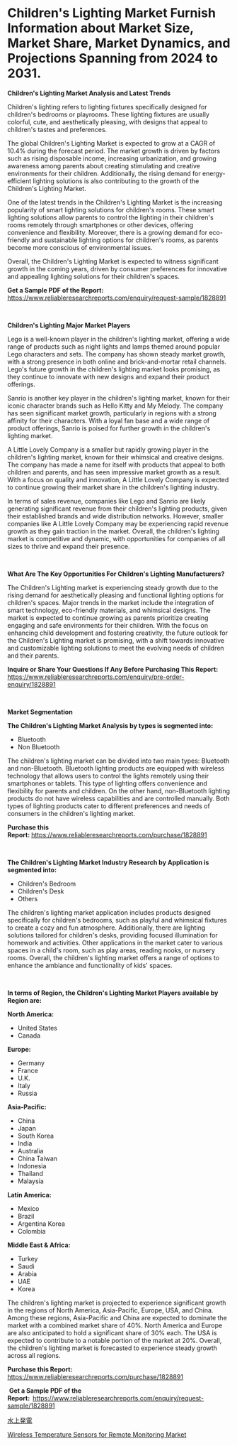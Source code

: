 <p><h1>Children's Lighting Market Furnish Information about Market Size, Market Share, Market Dynamics, and Projections Spanning from 2024 to 2031.</h1></p><p><strong>Children's Lighting Market Analysis and Latest Trends</strong></p>
<p><p>Children's lighting refers to lighting fixtures specifically designed for children's bedrooms or playrooms. These lighting fixtures are usually colorful, cute, and aesthetically pleasing, with designs that appeal to children's tastes and preferences.</p><p>The global Children's Lighting Market is expected to grow at a CAGR of 10.4% during the forecast period. The market growth is driven by factors such as rising disposable income, increasing urbanization, and growing awareness among parents about creating stimulating and creative environments for their children. Additionally, the rising demand for energy-efficient lighting solutions is also contributing to the growth of the Children's Lighting Market.</p><p>One of the latest trends in the Children's Lighting Market is the increasing popularity of smart lighting solutions for children's rooms. These smart lighting solutions allow parents to control the lighting in their children's rooms remotely through smartphones or other devices, offering convenience and flexibility. Moreover, there is a growing demand for eco-friendly and sustainable lighting options for children's rooms, as parents become more conscious of environmental issues.</p><p>Overall, the Children's Lighting Market is expected to witness significant growth in the coming years, driven by consumer preferences for innovative and appealing lighting solutions for their children's spaces.</p></p>
<p><strong>Get a Sample PDF of the Report:&nbsp;</strong> <a href="https://www.reliableresearchreports.com/enquiry/request-sample/1828891">https://www.reliableresearchreports.com/enquiry/request-sample/1828891</a></p>
<p>&nbsp;</p>
<p><strong>Children's Lighting Major Market Players</strong></p>
<p><p>Lego is a well-known player in the children's lighting market, offering a wide range of products such as night lights and lamps themed around popular Lego characters and sets. The company has shown steady market growth, with a strong presence in both online and brick-and-mortar retail channels. Lego's future growth in the children's lighting market looks promising, as they continue to innovate with new designs and expand their product offerings.</p><p>Sanrio is another key player in the children's lighting market, known for their iconic character brands such as Hello Kitty and My Melody. The company has seen significant market growth, particularly in regions with a strong affinity for their characters. With a loyal fan base and a wide range of product offerings, Sanrio is poised for further growth in the children's lighting market.</p><p>A Little Lovely Company is a smaller but rapidly growing player in the children's lighting market, known for their whimsical and creative designs. The company has made a name for itself with products that appeal to both children and parents, and has seen impressive market growth as a result. With a focus on quality and innovation, A Little Lovely Company is expected to continue growing their market share in the children's lighting industry.</p><p>In terms of sales revenue, companies like Lego and Sanrio are likely generating significant revenue from their children's lighting products, given their established brands and wide distribution networks. However, smaller companies like A Little Lovely Company may be experiencing rapid revenue growth as they gain traction in the market. Overall, the children's lighting market is competitive and dynamic, with opportunities for companies of all sizes to thrive and expand their presence.</p></p>
<p>&nbsp;</p>
<p><strong>What Are The Key Opportunities For Children's Lighting Manufacturers?</strong></p>
<p><p>The Children's Lighting market is experiencing steady growth due to the rising demand for aesthetically pleasing and functional lighting options for children's spaces. Major trends in the market include the integration of smart technology, eco-friendly materials, and whimsical designs. The market is expected to continue growing as parents prioritize creating engaging and safe environments for their children. With the focus on enhancing child development and fostering creativity, the future outlook for the Children's Lighting market is promising, with a shift towards innovative and customizable lighting solutions to meet the evolving needs of children and their parents.</p></p>
<p><strong>Inquire or Share Your Questions If Any Before Purchasing This Report:</strong> <a href="https://www.reliableresearchreports.com/enquiry/pre-order-enquiry/1828891">https://www.reliableresearchreports.com/enquiry/pre-order-enquiry/1828891</a></p>
<p>&nbsp;</p>
<p><strong>Market Segmentation</strong></p>
<p><strong>The Children's Lighting Market Analysis by types is segmented into:</strong></p>
<p><ul><li>Bluetooth</li><li>Non Bluetooth</li></ul></p>
<p><p>The children's lighting market can be divided into two main types: Bluetooth and non-Bluetooth. Bluetooth lighting products are equipped with wireless technology that allows users to control the lights remotely using their smartphones or tablets. This type of lighting offers convenience and flexibility for parents and children. On the other hand, non-Bluetooth lighting products do not have wireless capabilities and are controlled manually. Both types of lighting products cater to different preferences and needs of consumers in the children's lighting market.</p></p>
<p><strong>Purchase this Report:&nbsp;</strong><a href="https://www.reliableresearchreports.com/purchase/1828891">https://www.reliableresearchreports.com/purchase/1828891</a></p>
<p>&nbsp;</p>
<p><strong>The Children's Lighting Market Industry Research by Application is segmented into:</strong></p>
<p><ul><li>Children's Bedroom</li><li>Children's Desk</li><li>Others</li></ul></p>
<p><p>The children's lighting market application includes products designed specifically for children's bedrooms, such as playful and whimsical fixtures to create a cozy and fun atmosphere. Additionally, there are lighting solutions tailored for children's desks, providing focused illumination for homework and activities. Other applications in the market cater to various spaces in a child's room, such as play areas, reading nooks, or nursery rooms. Overall, the children's lighting market offers a range of options to enhance the ambiance and functionality of kids' spaces.</p></p>
<p>&nbsp;</p>
<p><strong>In terms of Region, the Children's Lighting Market Players available by Region are:</strong></p>
<p>
    <p> <strong> North America: </strong>
        <ul>
            <li>United States</li>
            <li>Canada</li>
        </ul>
        </p> 
    <p> <strong> Europe: </strong>
        <ul>
            <li>Germany</li>
            <li>France</li>
            <li>U.K.</li>
            <li>Italy</li>
            <li>Russia</li>
        </ul>
        </p> 
    <p> <strong> Asia-Pacific: </strong>
        <ul>
            <li>China</li>
            <li>Japan</li>
            <li>South Korea</li>
            <li>India</li>
            <li>Australia</li>
            <li>China Taiwan</li>
            <li>Indonesia</li>
            <li>Thailand</li>
            <li>Malaysia</li>
        </ul>
        </p> 
    <p> <strong> Latin America: </strong>
        <ul>
            <li>Mexico</li>
            <li>Brazil</li>
            <li>Argentina Korea</li>
            <li>Colombia</li>
        </ul>
        </p> 
    <p> <strong> Middle East & Africa: </strong>
        <ul>
            <li>Turkey</li>
            <li>Saudi</li>
            <li>Arabia</li>
            <li>UAE</li>
            <li>Korea</li>
        </ul>
    </p>
    </p>
<p><p>The children's lighting market is projected to experience significant growth in the regions of North America, Asia-Pacific, Europe, USA, and China. Among these regions, Asia-Pacific and China are expected to dominate the market with a combined market share of 40%. North America and Europe are also anticipated to hold a significant share of 30% each. The USA is expected to contribute to a notable portion of the market at 20%. Overall, the children's lighting market is forecasted to experience steady growth across all regions.</p></p>
<p><strong>Purchase this Report: </strong><a href="https://www.reliableresearchreports.com/purchase/1828891">https://www.reliableresearchreports.com/purchase/1828891</a></p>
<p>&nbsp;<strong>Get a Sample PDF of the Report:&nbsp;&nbsp;</strong><a href="https://www.reliableresearchreports.com/enquiry/request-sample/1828891">https://www.reliableresearchreports.com/enquiry/request-sample/1828891</a></p>
<p><strong></strong></p>
<p><p><a href="https://github.com/oqoeusbvpadwjs08/Market-Research-Report-List-1/blob/main/826135713505.md">水上発電</a></p><p><a href="https://github.com/RichRobinson5/Market-Research-Report-List-4/blob/main/wireless-temperature-sensors-for-remote-monitoring-market.md">Wireless Temperature Sensors for Remote Monitoring Market</a></p></p>